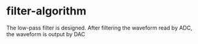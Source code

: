 # filter-algorithm
  The low-pass filter is designed. After filtering the waveform read by ADC, the waveform is output by DAC
